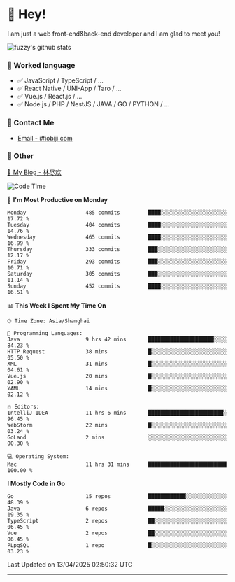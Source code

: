 # 👋 Hey!

I am just a web front-end&back-end developer and I am glad to meet you!

![fuzzy's github stats](https://github-readme-stats.vercel.app/api?username=JaydenForYou&&show_icons=true&&title_color=1abc9c&&icon_color=1abc9c)


### 📝 Worked language

- ✅ JavaScript / TypeScript / ...
- ✅ React Native / UNI-App / Taro / ...
- ✅ Vue.js / React.js / ...
- ✅ Node.js / PHP / NestJS / JAVA / GO / PYTHON / ...

### 📮 Contact Me

- [Email - i#iobiji.com](mailto:i@iobiji.com)


### 🤪 Other

[📌 My Blog - 林尽欢](https://iobiji.com)

<!--START_SECTION:waka-->
![Code Time](http://img.shields.io/badge/Code%20Time-1%2C650%20hrs%2016%20mins-blue)

📅 **I'm Most Productive on Monday** 

```text
Monday                   485 commits         ████░░░░░░░░░░░░░░░░░░░░░   17.72 % 
Tuesday                  404 commits         ████░░░░░░░░░░░░░░░░░░░░░   14.76 % 
Wednesday                465 commits         ████░░░░░░░░░░░░░░░░░░░░░   16.99 % 
Thursday                 333 commits         ███░░░░░░░░░░░░░░░░░░░░░░   12.17 % 
Friday                   293 commits         ███░░░░░░░░░░░░░░░░░░░░░░   10.71 % 
Saturday                 305 commits         ███░░░░░░░░░░░░░░░░░░░░░░   11.14 % 
Sunday                   452 commits         ████░░░░░░░░░░░░░░░░░░░░░   16.51 % 
```


📊 **This Week I Spent My Time On** 

```text
🕑︎ Time Zone: Asia/Shanghai

💬 Programming Languages: 
Java                     9 hrs 42 mins       █████████████████████░░░░   84.23 % 
HTTP Request             38 mins             █░░░░░░░░░░░░░░░░░░░░░░░░   05.50 % 
XML                      31 mins             █░░░░░░░░░░░░░░░░░░░░░░░░   04.61 % 
Vue.js                   20 mins             █░░░░░░░░░░░░░░░░░░░░░░░░   02.90 % 
YAML                     14 mins             █░░░░░░░░░░░░░░░░░░░░░░░░   02.12 % 

🔥 Editors: 
IntelliJ IDEA            11 hrs 6 mins       ████████████████████████░   96.45 % 
WebStorm                 22 mins             █░░░░░░░░░░░░░░░░░░░░░░░░   03.24 % 
GoLand                   2 mins              ░░░░░░░░░░░░░░░░░░░░░░░░░   00.30 % 

💻 Operating System: 
Mac                      11 hrs 31 mins      █████████████████████████   100.00 % 
```

**I Mostly Code in Go** 

```text
Go                       15 repos            ████████████░░░░░░░░░░░░░   48.39 % 
Java                     6 repos             █████░░░░░░░░░░░░░░░░░░░░   19.35 % 
TypeScript               2 repos             ██░░░░░░░░░░░░░░░░░░░░░░░   06.45 % 
Vue                      2 repos             ██░░░░░░░░░░░░░░░░░░░░░░░   06.45 % 
PLpgSQL                  1 repo              █░░░░░░░░░░░░░░░░░░░░░░░░   03.23 % 
```




 Last Updated on 13/04/2025 02:50:32 UTC
<!--END_SECTION:waka-->
---
